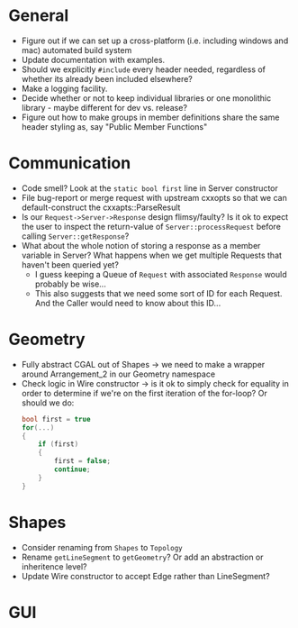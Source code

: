 # General
- Figure out if we can set up a cross-platform (i.e. including windows and mac) automated
  build system
- Update documentation with examples.
- Should we explicitly `#include` every header needed, regardless of whether its already
  been included elsewhere?
- Make a logging facility.
- Decide whether or not to keep individual libraries or one monolithic library - maybe
  different for dev vs. release?
- Figure out how to make groups in member definitions share the same header styling as,
  say "Public Member Functions"
# Communication
- Code smell? Look at the `static bool first` line in Server constructor
- File bug-report or merge request with upstream cxxopts so that we can default-construct
  the cxxapts::ParseResult
- Is our `Request->Server->Response` design flimsy/faulty? Is it ok to expect the user to
  inspect the return-value of `Server::processRequest` before calling
  `Server::getResponse`?
- What about the whole notion of storing a response as a member variable in Server? What
  happens when we get multiple Requests that haven't been queried yet?
  - I guess keeping a Queue of `Request` with associated `Response` would probably be
    wise...
  - This also suggests that we need some sort of ID for each Request. And the Caller would
    need to know about this ID...
# Geometry
- Fully abstract CGAL out of Shapes -> we need to make a wrapper around Arrangement_2 in
  our Geometry namespace
- Check logic in Wire constructor -> is it ok to simply check for equality in order to
  determine if we're on the first iteration of the for-loop? Or should we do:
  ```cpp
  bool first = true
  for(...)
  {
      if (first)
      {
          first = false;
          continue;
      }
  }
  ```
# Shapes
- Consider renaming from `Shapes` to `Topology`
- Rename `getLineSegment` to `getGeometry`? Or add an abstraction or inheritence level?
- Update Wire constructor to accept Edge rather than LineSegment?

# GUI
